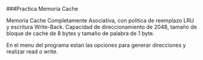###Practica Memoria Cache

Memoria Cache Completamente Asociativa, con politica de reemplazo LRU y escritura Write-Back. Capacidad de direccionamiento de 2048, tamaño de bloque de cache de 8 bytes y tamaño de palabra de 1 byte.

En el menu del programa estan las opciones para generar direcciones y realizar read o write.